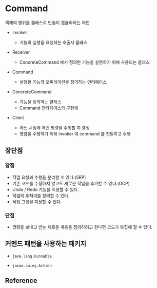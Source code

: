 # Command

객체의 행위를 클래스로 만들어 캡슐화하는 패턴



- Invoker
  - 기능의 실행을 요청하는 호출자 클래스


- Receiver
  - ConcreteCommand 에서 정의한 기능을 실행하기 위해 사용되는 클래스

  
- Command
  - 실행될 기능의 오퍼레이션을 정의하는 인터페이스


- ConcreteCommand
  - 기능을 정의하는 클래스
  - Command 인터페이스의 구현체


- Client
  - 어느 시점에 어떤 명령을 수행할 지 결정
  - 명령을 수행하기 위해 invoker 에 command 를 전달하고 수행

## 장단점

### 장점

- 작업 요청과 수행을 분리할 수 있다.(SRP)
- 기존 코드를 수정하지 않고도 새로운 작업을 추가할 수 있다.(OCP)
- Undo / Redo 기능을 적용할 수 있다.
- 작업의 후처리를 정의할 수 있다.
- 작업 그룹을 지정할 수 있다.

### 단점

- 명령을 보내고 받는 새로운 계층을 정의하려고 한다면 코드가 복잡해 질 수 있다.


## 커멘드 패턴을 사용하는 패키지

- ```java.lang.Runnable```

- ```javax.swing.Action```

## Reference






